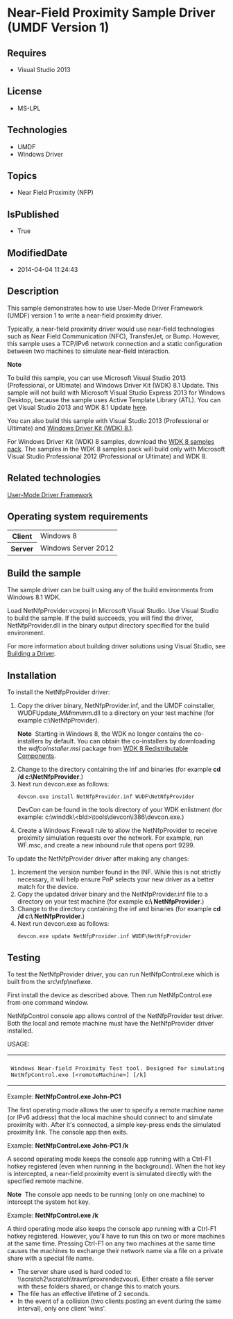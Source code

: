 # Near-Field Proximity Sample Driver (UMDF Version 1)
## Requires
* Visual Studio 2013
## License
* MS-LPL
## Technologies
* UMDF
* Windows Driver
## Topics
* Near Field Proximity (NFP)
## IsPublished
* True
## ModifiedDate
* 2014-04-04 11:24:43
## Description

<div id="mainSection">
<p>This sample demonstrates how to use User-Mode Driver Framework (UMDF) version 1 to write a near-field proximity driver.
</p>
<p>Typically, a near-field proximity driver would use near-field technologies such as Near Field Communication (NFC), TransferJet, or Bump. However, this sample uses a TCP/IPv6 network connection and a static configuration between two machines to simulate near-field
 interaction.</p>
<p class="note"><b>Note</b>&nbsp;&nbsp;</p>
<p class="note">To build this sample, you can use Microsoft Visual Studio&nbsp;2013 (Professional, or Ultimate) and Windows Driver Kit (WDK)&nbsp;8.1 Update. This sample will not build with Microsoft Visual Studio Express&nbsp;2013 for Windows Desktop, because the sample
 uses Active Template Library (ATL). You can get Visual Studio&nbsp;2013 and WDK&nbsp;8.1 Update
<a href="http://go.microsoft.com/fwlink/p/?LInkID=239721">here</a>.</p>
<p class="note">You can also build this sample with Visual Studio&nbsp;2013 (Professional or Ultimate) and
<a href="http://go.microsoft.com/fwlink/p/?LInkID=391348">Windows Driver Kit (WDK)&nbsp;8.1</a>.</p>
<p class="note">For Windows Driver Kit (WDK)&nbsp;8 samples, download the <a href=" http://go.microsoft.com/fwlink/?LinkId=317090">
WDK&nbsp;8 samples pack</a>. The samples in the WDK&nbsp;8 samples pack will build only with Microsoft Visual Studio Professional&nbsp;2012 (Professional or Ultimate) and WDK&nbsp;8.</p>
<p></p>
<h2>Related technologies</h2>
<a href="http://msdn.microsoft.com/en-us/library/windows/hardware/ff560456">User-Mode Driver Framework</a>
<h2>Operating system requirements</h2>
<table>
<tbody>
<tr>
<th>Client</th>
<td><dt>Windows&nbsp;8 </dt></td>
</tr>
<tr>
<th>Server</th>
<td><dt>Windows Server&nbsp;2012 </dt></td>
</tr>
</tbody>
</table>
<h2>Build the sample</h2>
<p>The sample driver can be built using any of the build environments from Windows&nbsp;8.1 WDK.</p>
<p>Load NetNfpProvider.vcxproj in Microsoft Visual Studio. Use Visual Studio to build the sample. If the build succeeds, you will find the driver, NetNfpProvider.dll in the binary output directory specified for the build environment.
</p>
<p>For more information about building driver solutions using Visual Studio, see <a href="http://msdn.microsoft.com/en-us/library/windows/hardware/ff554644">
Building a Driver</a>.</p>
<h2><a id="Installation"></a><a id="installation"></a><a id="INSTALLATION"></a>Installation</h2>
<p>To install the NetNfpProvider driver:</p>
<ol>
<li>Copy the driver binary, NetNfpProvider.inf, and the UMDF coinstaller, WUDFUpdate_<i>MMmmmm</i>.dll to a directory on your test machine (for example c:\NetNfpProvider).
<p class="note"><b>Note</b>&nbsp;&nbsp;Starting in Windows&nbsp;8, the WDK no longer contains the co-installers by default. You can obtain the co-installers by downloading the
<i>wdfcoinstaller.msi</i> package from <a href="http://go.microsoft.com/fwlink/p/?LinkID=226396">
WDK 8 Redistributable Components</a>.</p>
</li><li>Change to the directory containing the inf and binaries (for example <b>cd /d c:\NetNfpProvider</b>.)
</li><li>Next run devcon.exe as follows:
<pre class="syntax"><code>devcon.exe install NetNfpProvider.inf WUDF\NetNfpProvider</code></pre>
<p>DevCon can be found in the tools directory of your WDK enlistment (for example: c:\winddk\&lt;bld&gt;\tools\devcon\i386\devcon.exe.)</p>
</li><li>Create a Windows Firewall rule to allow the NetNfpProvider to receive proximity simulation requests over the network. For example, run WF.msc, and create a new inbound rule that opens port 9299.
</li></ol>
<p>To update the NetNfpProvider driver after making any changes:</p>
<ol>
<li>Increment the version number found in the INF. While this is not strictly necessary, it will help ensure PnP selects your new driver as a better match for the device.
</li><li>Copy the updated driver binary and the NetNfpProvider.inf file to a directory on your test machine (for example
<b>c:\ NetNfpProvider</b>.) </li><li>Change to the directory containing the inf and binaries (for example <b>cd /d c:\ NetNfpProvider</b>.)
</li><li>Next run devcon.exe as follows:
<pre class="syntax"><code>devcon.exe update NetNfpProvider.inf WUDF\NetNfpProvider</code></pre>
</li></ol>
<h2><a id="Testing"></a><a id="testing"></a><a id="TESTING"></a>Testing</h2>
<p>To test the NetNfpProvider driver, you can run NetNfpControl.exe which is built from the src\nfp\net\exe.</p>
<p>First install the device as described above. Then run NetNfpControl.exe from one command window.
</p>
<p>NetNfpControl console app allows control of the NetNfpProvider test driver. Both the local and remote machine must have the NetNfpProvider driver installed.
</p>
<p>USAGE: </p>
<div class="code"><span>
<table>
<tbody>
<tr>
<th></th>
</tr>
<tr>
<td>
<pre>Windows Near-field Proximity Test tool. Designed for simulating proximity hardware.
NetNfpControl.exe [&lt;remoteMachine&gt;] [/k]
</pre>
</td>
</tr>
</tbody>
</table>
</span></div>
Example: <b>NetNfpControl.exe John-PC1</b>
<p></p>
<p>The first operating mode allows the user to specify a remote machine name (or IPv6 address) that the local machine should connect to and simulate proximity with. After it's connected, a simple key-press ends the simulated proximity link. The console app
 then exits. </p>
<p>Example: <b>NetNfpControl.exe John-PC1 /k </b></p>
<p>A second operating mode keeps the console app running with a Ctrl-F1 hotkey registered (even when running in the background). When the hot key is intercepted, a near-field proximity event is simulated directly with the specified remote machine.
</p>
<p></p>
<p class="note"><b>Note</b>&nbsp;&nbsp;The console app needs to be running (only on one machine) to intercept the system hot key.</p>
Example: <b>NetNfpControl.exe /k </b>
<p></p>
<p>A third operating mode also keeps the console app running with a Ctrl-F1 hotkey registered. However, you'll have to run this on two or more machines at the same time. Pressing Ctrl-F1 on any two machines at the same time causes the machines to exchange their
 network name via a file on a private share with a special file name.</p>
<ul>
<li>The server share used is hard coded to: \\scratch2\scratch\travm\proxrendezvous\. Either create a file server with these folders shared, or change this to match yours.
</li><li>The file has an effective lifetime of 2 seconds. </li><li>In the event of a collision (two clients posting an event during the same interval), only one client 'wins'.
</li></ul>
</div>
